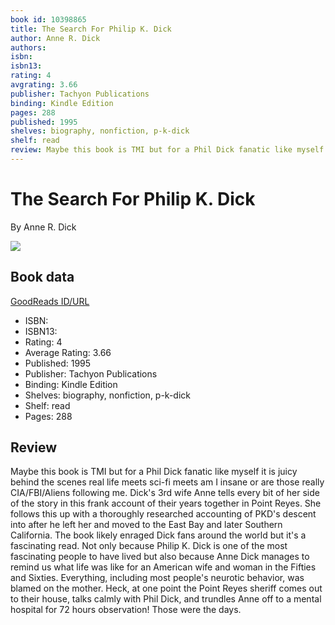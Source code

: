 ```yaml
---
book id: 10398865
title: The Search For Philip K. Dick 
author: Anne R. Dick
authors: 
isbn: 
isbn13: 
rating: 4
avgrating: 3.66
publisher: Tachyon Publications
binding: Kindle Edition
pages: 288
published: 1995
shelves: biography, nonfiction, p-k-dick
shelf: read
review: Maybe this book is TMI but for a Phil Dick fanatic like myself it is juicy behind the scenes real life meets sci-fi meets am I insane or are those really CIA/FBI/Aliens following me. Dick's 3rd wife Anne tells every bit of her side of the story in this frank account of their years together in Point Reyes. She follows this up with a thoroughly researched accounting of PKD's descent into <insert your favorite derogatory term here> after he left her and moved to the East Bay and later Southern California. The book likely enraged Dick fans around the world but it's a fascinating read. Not only because Philip K. Dick is one of the most fascinating people to have lived but also because Anne Dick manages to remind us what life was like for an American wife and woman in the Fifties and Sixties. Everything, including most people's neurotic behavior, was blamed on the mother. Heck, at one point the Point Reyes sheriff comes out to their house, talks calmly with Phil Dick, and trundles Anne off to a mental hospital for 72 hours observation! Those were the days. 
---
```


# The Search For Philip K. Dick 

By Anne R. Dick

![](https://i.gr-assets.com/images/S/compressed.photo.goodreads.com/books/1327864748l/10398865.jpg)

## Book data

[GoodReads ID/URL](https://www.goodreads.com/book/show/10398865)

- ISBN: 
- ISBN13: 
- Rating: 4
- Average Rating: 3.66
- Published: 1995
- Publisher: Tachyon Publications
- Binding: Kindle Edition
- Shelves: biography, nonfiction, p-k-dick
- Shelf: read
- Pages: 288

## Review

Maybe this book is TMI but for a Phil Dick fanatic like myself it is juicy behind the scenes real life meets sci-fi meets am I insane or are those really CIA/FBI/Aliens following me. Dick's 3rd wife Anne tells every bit of her side of the story in this frank account of their years together in Point Reyes. She follows this up with a thoroughly researched accounting of PKD's descent into <insert your favorite derogatory term here> after he left her and moved to the East Bay and later Southern California. The book likely enraged Dick fans around the world but it's a fascinating read. Not only because Philip K. Dick is one of the most fascinating people to have lived but also because Anne Dick manages to remind us what life was like for an American wife and woman in the Fifties and Sixties. Everything, including most people's neurotic behavior, was blamed on the mother. Heck, at one point the Point Reyes sheriff comes out to their house, talks calmly with Phil Dick, and trundles Anne off to a mental hospital for 72 hours observation! Those were the days. 

